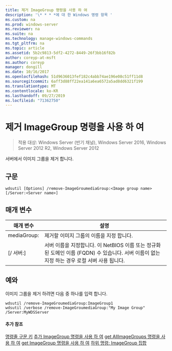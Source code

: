 ```yaml
---
title: 제거 ImageGroup 명령을 사용 하 여
description: '\* * * *에 대 한 Windows 명령 항목 '
ms.custom: na
ms.prod: windows-server
ms.reviewer: na
ms.suite: na
ms.technology: manage-windows-commands
ms.tgt_pltfrm: na
ms.topic: article
ms.assetid: 5b2c9813-5df2-4272-8449-26f3bb16f82b
author: coreyp-at-msft
ms.author: coreyp
manager: dongill
ms.date: 10/16/2017
ms.openlocfilehash: 51d9636013fef182c4abb74ae196e08c51ff11d8
ms.sourcegitcommit: 6aff3d88ff22ea141a6ea6572a5ad8dd6321f199
ms.translationtype: MT
ms.contentlocale: ko-KR
ms.lasthandoff: 09/27/2019
ms.locfileid: "71362750"
---
```

# <a name="using-the-remove-imagegroup-command"></a>제거 ImageGroup 명령을 사용 하 여

>적용 대상: Windows Server (반기 채널), Windows Server 2016, Windows Server 2012 R2, Windows Server 2012

서버에서 이미지 그룹을 제거 합니다.
## <a name="syntax"></a>구문
```
wdsutil [Options] /remove-ImageGroumediaGroup:<Image group name> [/Server:<Server name>]
```
## <a name="parameters"></a>매개 변수
|매개 변수|설명|
|-------|--------|
mediaGroup: <Image group name>|제거할 이미지 그룹의 이름을 지정 합니다.|
|[/ 서버:<Server name>]|서버 이름을 지정합니다. 이 NetBIOS 이름 또는 정규화 된 도메인 이름 (FQDN) 수 있습니다. 서버 이름이 없는 지정 하는 경우 로컬 서버 사용 됩니다.|
## <a name="BKMK_examples"></a>예와
이미지 그룹을 제거 하려면 다음 중 하나를 입력 합니다.
```
wdsutil /remove-ImageGroumediaGroup:ImageGroup1
wdsutil /verbose /remove-ImageGroumediaGroup:"My Image Group" /Server:MyWDSServer 
```
#### <a name="additional-references"></a>추가 참조
[명령줄 구문 키](command-line-syntax-key.md)
[추가 ImageGroup 명령을 사용 하 여](using-the-add-imagegroup-command.md)
[get AllImageGroups 명령을 사용 하 여](using-the-get-allimagegroups-command.md)
[get ImageGroup 명령을 사용 하 여](using-the-get-imagegroup-command.md)
[하위 명령: ImageGroup 집합](subcommand-set-imagegroup.md)
